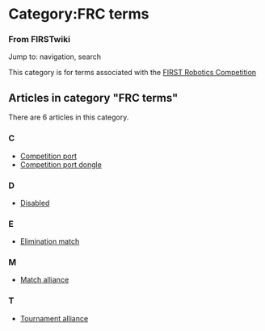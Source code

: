 # Category:FRC terms

### From FIRSTwiki

Jump to: navigation, search

This category is for terms associated with the [FIRST Robotics
Competition](FIRST_Robotics_Competition "FIRST Robotics
Competition" )

  

## Articles in category "FRC terms"

There are 6 articles in this category.

### C

  * [Competition port](Competition_port "Competition port" )
  * [Competition port dongle](Competition_port_dongle "Competition port dongle" )

### D

  * [Disabled](Disabled "Disabled" )

### E

  * [Elimination match](Elimination_match "Elimination match" )

### M

  * [Match alliance](Match_alliance "Match alliance" )

### T

  * [Tournament alliance](Tournament_alliance "Tournament alliance" )

